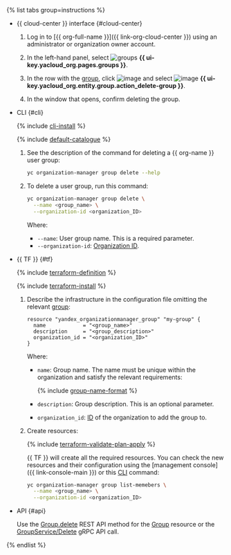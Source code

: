 {% list tabs group=instructions %}

- {{ cloud-center }} interface {#cloud-center}

  1. Log in to [{{ org-full-name }}]({{ link-org-cloud-center }}) using an administrator or organization owner account.

  1. In the left-hand panel, select ![groups](../../_assets/console-icons/persons.svg) **{{ ui-key.yacloud_org.pages.groups }}**.

  1. In the row with the [group](../../organization/concepts/groups.md), click ![image](../../_assets/console-icons/ellipsis.svg) and select ![image](../../_assets/console-icons/trash-bin.svg) **{{ ui-key.yacloud_org.entity.group.action_delete-group }}**.

  1. In the window that opens, confirm deleting the group.

- CLI {#cli}

  {% include [cli-install](../../_includes/cli-install.md) %}

  {% include [default-catalogue](../../_includes/default-catalogue.md) %}

  1. See the description of the command for deleting a {{ org-name }} user group:

      ```bash
      yc organization-manager group delete --help
      ```
  
  1. To delete a user group, run this command:

      ```bash
      yc organization-manager group delete \
        --name <group_name> \
        --organization-id <organization_ID>
      ```

      Where:

      * `--name`: User group name. This is a required parameter.
      * `--organization-id`: [Organization ID](../../organization/operations/organization-get-id.md).

- {{ TF }} {#tf}

  {% include [terraform-definition](../../_tutorials/_tutorials_includes/terraform-definition.md) %}

  {% include [terraform-install](../../_includes/terraform-install.md) %}

  1. Describe the infrastructure in the configuration file omitting the relevant [group](../../organization/concepts/groups.md):

     ```hcl
     resource "yandex_organizationmanager_group" "my-group" {
       name            = "<group_name>"
       description     = "<group_description>"
       organization_id = "<organization_ID>"
     }
     ```

     Where:
     * `name`: Group name. The name must be unique within the organization and satisfy the relevant requirements:

        {% include [group-name-format](group-name-format.md) %}

     * `description`: Group description. This is an optional parameter.
     * `organization_id`: [ID](../../organization/operations/organization-get-id.md) of the organization to add the group to.
  1. Create resources:

     {% include [terraform-validate-plan-apply](../../_tutorials/_tutorials_includes/terraform-validate-plan-apply.md) %}

     {{ TF }} will create all the required resources. You can check the new resources and their configuration using the [management console]({{ link-console-main }}) or this [CLI](../../cli/) command:

     ```bash
     yc organization-manager group list-memebers \
       --name <group_name> \
       --organization-id <organization_ID>
     ```

- API {#api}

    Use the [Group.delete](../../organization/api-ref/Group/delete.md) REST API method for the [Group](../../organization/api-ref/Group/index.md) resource or the [GroupService/Delete](../../organization/api-ref/grpc/Group/delete.md) gRPC API call.

{% endlist %}